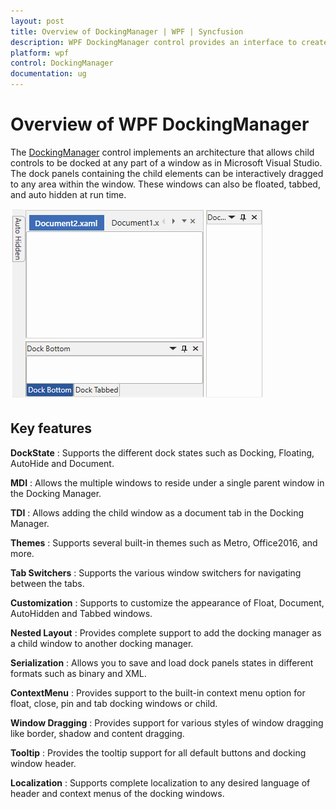 ```yaml
---
layout: post
title: Overview of DockingManager | WPF | Syncfusion
description: WPF DockingManager control provides an interface to create a Visual Studio-like dock windows and provides the floating panels, autohide, and tabbed documents.
platform: wpf
control: DockingManager
documentation: ug
---
```


# Overview of WPF DockingManager

The [DockingManager](https://help.syncfusion.com/cr/wpf/Syncfusion.Windows.Tools.Controls.DockingManager.html) control implements an architecture that allows child controls to be docked at any part of a window as in Microsoft Visual Studio. The dock panels containing the child elements can be interactively dragged to any area within the window. These windows can also be floated, tabbed, and auto hidden at run time.

![Overview of WPF Docking Manger control](Overview_images/wpf-docking-overview.png)

## Key features

**DockState** : Supports the different dock states such as Docking, Floating, AutoHide and Document.

**MDI** : Allows the multiple windows to reside under a single parent window in the Docking Manager.

**TDI** : Allows adding the child window as a document tab in the Docking Manager.

**Themes** : Supports several built-in themes such as Metro, Office2016, and more.

**Tab Switchers** : Supports the various window switchers for navigating between the tabs.

**Customization** : Supports to customize the appearance of Float, Document, AutoHidden and Tabbed windows.

**Nested Layout** : Provides complete support to add the docking manager as a child window to another docking manager.

**Serialization** : Allows you to save and load dock panels states in different formats such as binary and XML.

**ContextMenu** : Provides support to the built-in context menu option for float, close, pin and tab docking windows or child.

**Window Dragging** : Provides support for various styles of window dragging like border, shadow and content dragging.

**Tooltip** : Provides the tooltip support for all default buttons and docking window header.

**Localization** : Supports complete localization to any desired language of header and context menus of the docking windows.

